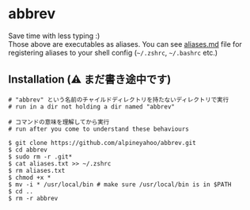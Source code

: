 # abbrev
Save time with less typing :)
<br>
Those above are executables as aliases. You can see [aliases.md](https://github.com/alpineyahoo/abbrev/blob/main/.github/aliases.md) file for registering aliases to your shell config (`~/.zshrc`, `~/.bashrc` etc.)
## Installation (⚠️ まだ書き途中です)

```shell
# "abbrev" という名前のチャイルドディレクトリを持たないディレクトリで実行
# run in a dir not holding a dir named "abbrev"

# コマンドの意味を理解してから実行
# run after you come to understand these behaviours

$ git clone https://github.com/alpineyahoo/abbrev.git
$ cd abbrev
$ sudo rm -r .git*
$ cat aliases.txt >> ~/.zshrc
$ rm aliases.txt
$ chmod +x *
$ mv -i * /usr/local/bin # make sure /usr/local/bin is in $PATH
$ cd ..
$ rm -r abbrev
```
